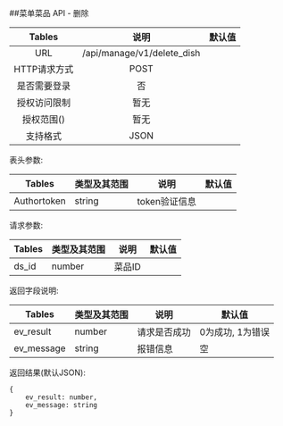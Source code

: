 ##菜单菜品 API - 删除


|  Tables  |             说明             | 默认值  |
| :------: | :------------------------: | :--: |
|   URL    | /api/manage/v1/delete_dish |      |
| HTTP请求方式 |            POST            |      |
|  是否需要登录  |             否              |      |
|  授权访问限制  |             暂无             |      |
|  授权范围()  |             暂无             |      |
|   支持格式   |            JSON            |      |


表头参数:

| Tables      | 类型及其范围 | 说明        | 默认值  |
| ----------- | ------ | --------- | ---- |
| Authortoken | string | token验证信息 |      |

请求参数:


| Tables    | 类型及其范围 | 说明       | 默认值         |
| --------- | ------ | -------- | ----------- |
| ds_id     | number | 菜品ID     |             |


返回字段说明:

| Tables     | 类型及其范围 | 说明     | 默认值        |
| ---------- | ------ | ------ | ---------- |
| ev_result  | number | 请求是否成功 | 0为成功, 1为错误 |
| ev_message | string | 报错信息   | 空          |


返回结果(默认JSON):
```
{
    ev_result: number,
    ev_message: string
}
```